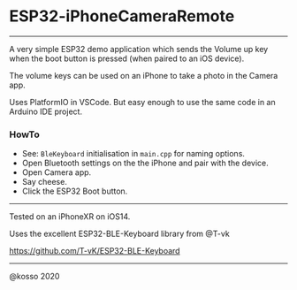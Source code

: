 # ESP32-iPhoneCameraRemote

------

A very simple ESP32 demo application which sends the Volume up key when the boot button is pressed (when paired to an iOS device). 

The volume keys can be used on an iPhone to take a photo in the Camera app.

Uses PlatformIO in VSCode. But easy enough to use the same code in an Arduino IDE project. 

### HowTo

- See: `BleKeyboard` initialisation in `main.cpp` for naming options.
- Open Bluetooth settings on the the iPhone and pair with the device. 
- Open Camera app.
- Say cheese.
- Click the ESP32 Boot button.

-----

Tested on an iPhoneXR on iOS14.

Uses the excellent ESP32-BLE-Keyboard library from @T-vk

https://github.com/T-vK/ESP32-BLE-Keyboard

----


@kosso 2020


